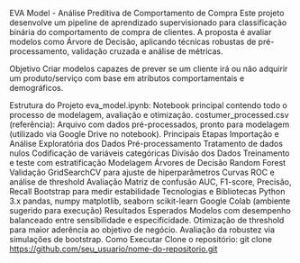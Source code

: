 EVA Model - Análise Preditiva de Comportamento de Compra
Este projeto desenvolve um pipeline de aprendizado supervisionado para classificação binária do comportamento de compra de clientes. A proposta é avaliar modelos como Árvore de Decisão, aplicando técnicas robustas de pré-processamento, validação cruzada e análise de métricas.

Objetivo
Criar modelos capazes de prever se um cliente irá ou não adquirir um produto/serviço com base em atributos comportamentais e demográficos.

Estrutura do Projeto
eva_model.ipynb: Notebook principal contendo todo o processo de modelagem, avaliação e otimização.
costumer_processed.csv (referência): Arquivo com dados pré-processados, pronto para modelagem (utilizado via Google Drive no notebook).
Principais Etapas
Importação e Análise Exploratória dos Dados
Pré-processamento
Tratamento de dados nulos
Codificação de variáveis categóricas
Divisão dos Dados
Treinamento e teste com estratificação
Modelagem
Árvores de Decisão
Random Forest
Validação
GridSearchCV para ajuste de hiperparâmetros
Curvas ROC e análise de threshold
Avaliação
Matriz de confusão
AUC, F1-score, Precisão, Recall
Bootstrap para medir estabilidade
Tecnologias e Bibliotecas
Python 3.x
pandas, numpy
matplotlib, seaborn
scikit-learn
Google Colab (ambiente sugerido para execução)
Resultados Esperados
Modelos com desempenho balanceado entre sensibilidade e especificidade.
Otimização de threshold para maior aderência ao objetivo de negócio.
Avaliação da robustez via simulações de bootstrap.
Como Executar
Clone o repositório:
git clone https://github.com/seu_usuario/nome-do-repositorio.git
